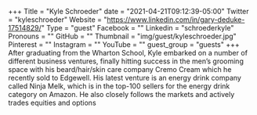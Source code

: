 +++
Title = "Kyle Schroeder"
date = "2021-04-21T09:12:39-05:00"
Twitter = "kyleschroeder"
Website = "https://www.linkedin.com/in/gary-deduke-17514829/"
Type = "guest"
Facebook = ""
Linkedin = "schroederkyle"
Pronouns = ""
GitHub = ""
Thumbnail = "img/guest/kyleschroeder.jpg"
Pinterest = ""
Instagram = ""
YouTube = ""
guest_group = "guests"
+++
After graduating from the Wharton School, Kyle embarked on a number of different business ventures, finally hitting success in the men’s grooming space with his beard/hair/skin care company Cremo Cream which he recently sold to Edgewell.  His latest venture is an energy drink company called Ninja Melk, which is in the top-100 sellers for the energy drink category on Amazon.  He also closely follows the markets and actively trades equities and options
